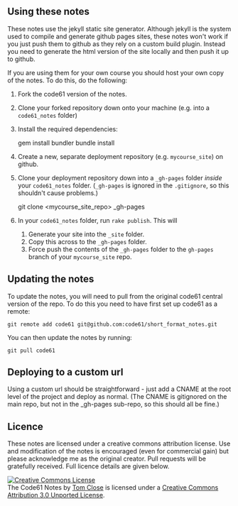 ## Using these notes

These notes use the jekyll static site generator. Although jekyll is the system used to compile and generate github pages sites, these notes won't work if you just push them to github as they rely on a custom build plugin. Instead you need to generate the html version of the site locally and then push it up to github.

If you are using them for your own course you should host your own copy of the notes. To do this, do the following:

1. Fork the code61 version of the notes.
2. Clone your forked repository down onto your machine (e.g. into a `code61_notes` folder)
3. Install the required dependencies:

    gem install bundler
    bundle install

3. Create a new, separate deployment repository (e.g. `mycourse_site`) on github.
4. Clone your deployment repository down into a `_gh-pages` folder *inside* your `code61_notes` folder. (`_gh-pages` is ignored in the `.gitignore`, so this shouldn't cause problems.)

    git clone <mycourse_site_repo> _gh-pages

5. In your `code61_notes` folder, run `rake publish`. This will
    1. Generate your site into the `_site` folder.
    2. Copy this across to the `_gh-pages` folder.
    3. Force push the contents of the `_gh-pages` folder to the `gh-pages` branch of your `mycourse_site` repo.

## Updating the notes

To update the notes, you will need to pull from the original code61 central version of the repo. To do this you need to have first set up code61 as a remote:

    git remote add code61 git@github.com:code61/short_format_notes.git

You can then update the notes by running:

    git pull code61


## Deploying to a custom url

Using a custom url should be straightforward - just add a CNAME at the root level of the project and deploy as normal. (The CNAME is gitignored on the main repo, but not in the _gh-pages sub-repo, so this should all be fine.)

## Licence

These notes are licensed under a creative commons attribution license. Use and modification of the notes is encouraged (even for commercial gain) but please acknowledge me as the original creator. Pull requests will be gratefully received. Full licence details are given below.

<a rel="license" href="http://creativecommons.org/licenses/by/3.0/deed.en_US"><img alt="Creative Commons License" style="border-width:0" src="http://i.creativecommons.org/l/by/3.0/88x31.png" /></a><br /><span xmlns:dct="http://purl.org/dc/terms/" property="dct:title">The Code61 Notes</span> by <a xmlns:cc="http://creativecommons.org/ns#" href="http://code61.org" property="cc:attributionName" rel="cc:attributionURL">Tom Close</a> is licensed under a <a rel="license" href="http://creativecommons.org/licenses/by/3.0/deed.en_US">Creative Commons Attribution 3.0 Unported License</a>.